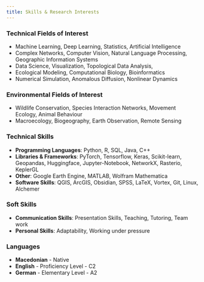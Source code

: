 ```yaml
---
title: Skills & Research Interests
---
```


### Technical Fields of Interest
- Machine Learning, Deep Learning, Statistics, Artificial Intelligence 
- Complex Networks, Computer Vision, Natural Language Processing, Geographic Information Systems
- Data Science, Visualization, Topological Data Analysis,
- Ecological Modeling, Computational Biology, Bioinformatics
- Numerical Simulation, Anomalous Diffusion, Nonlinear Dynamics

### Environmental Fields of Interest
- Wildlife Conservation, Species Interaction Networks, Movement Ecology, Animal Behaviour
- Macroecology, Biogeography, Earth Observation, Remote Sensing 

### Technical Skills
- **Programming Languages**: Python, R, SQL, Java, C++
- **Libraries & Frameworks**: PyTorch, Tensorflow, Keras, Scikit-learn, Geopandas, Huggingface, Jupyter-Notebook, NetworkX, Rasterio, KeplerGL
- **Other**: Google Earth Engine, MATLAB, Wolfram Mathematica
- **Software Skills**: QGIS, ArcGIS, Obsidian, SPSS, LaTeX, Vortex, Git, Linux, Alchemer 

### Soft Skills
- **Communication Skills**: Presentation Skills, Teaching, Tutoring, Team work
- **Personal Skills**: Adaptability, Working under pressure

### Languages
- **Macedonian** - Native
- **English** - Proficiency Level - C2
- **German** - Elementary Level - A2
